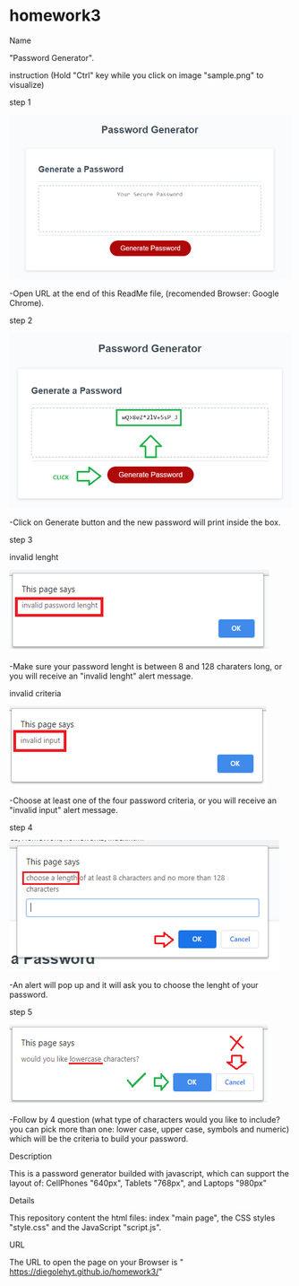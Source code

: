 # homework3
Name

"Password Generator".


instruction 
(Hold "Ctrl" key while you click on image "sample.png" to visualize)

  step 1

  ![Main Page](images/1.png)

  -Open URL at the end of this ReadMe file, (recomended Browser: Google Chrome).

  step 2

  ![Generate password](images/4.png)

  -Click on Generate button and the new password will print inside the box.

  step 3

   invalid lenght

   ![Wrong lenght](images/5.png)

   -Make sure your password lenght is between 8 and 128 charaters long, or you will receive an "invalid lenght" alert message.

   invalid criteria

   ![No criteria](images/6.png)

   -Choose at least one of the four password criteria, or you will receive an "invalid input" alert message.

  step 4

  ![Lenght](images/2.png)

  -An alert will pop up and it will ask you to choose the lenght of your password.

  step 5

  ![sample criteria 1/4](images/3.png)

  -Follow by 4 question (what type of characters would you like to include? you can pick more than one: lower case, upper case, symbols and numeric) which will be the criteria to build your password.

  
Description

This is a password generator builded with javascript, which can support the layout of: CellPhones "640px", Tablets "768px", and Laptops "980px"


Details

This repository content the html files: index "main page", the CSS styles "style.css" and the JavaScript "script.js".


URL 

The URL to open the page on your Browser is " https://diegolehyt.github.io/homework3/"